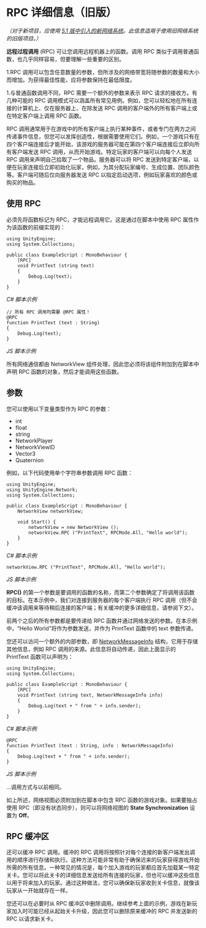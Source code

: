 RPC 详细信息（旧版）
============================

*（对于新项目，应使用 [5.1 版中引入的新网络系统](UNet.html)。此信息适用于使用旧网络系统的旧版项目。）*

__远程过程调用__ (RPC) 可让您调用远程机器上的函数。调用 RPC 类似于调用普通函数，也几乎同样容易，但要理解一些重要的区别。


1.RPC 调用可以包含任意数量的参数，但所涉及的网络带宽将随参数的数量和大小而增加。为获得最佳性能，应将参数保持在最低限度。


1.与普通函数调用不同，RPC 需要一个额外的参数来表示 RPC 请求的接收方。有几种可能的 RPC 调用模式可以涵盖所有常见用例。例如，您可以轻松地在所有连接的计算机上、仅在服务器上、在除发送 RPC 调用的客户端外的所有客户端上或在特定客户端上调用 RPC 函数。

RPC 调用通常用于在游戏中的所有客户端上执行某种事件，或者专门在两方之间传递事件信息，但您可以发挥创造性，根据需要使用它们。例如，一个游戏只有在四个客户端连接后才能开始，该游戏的服务器可能在第四个客户端连接后立即向所有客户端发送 RPC 调用，从而开始游戏。特定玩家的客户端可以向每个人发送 RPC 调用来声明自己拾取了一个物品。服务器可以将 RPC 发送到特定客户端，以便在玩家连接后立即初始化玩家，例如，为其分配玩家编号、生成位置、团队颜色等。客户端可随后仅向服务器发送 RPC 以指定启动选项，例如玩家喜欢的颜色或购买的物品。


使用 RPC
----------


必须先将函数标记为 RPC，才能远程调用它。这是通过在脚本中使用 RPC 属性作为该函数的前缀实现的：

````
using UnityEngine;
using System.Collections;

public class ExampleScript : MonoBehaviour {
	[RPC]
	void PrintText (string text)
	{
		Debug.Log(text);
	}
} 
````
_C# 脚本示例_

````
// 所有 RPC 调用均需要 @RPC 属性！
@RPC
function PrintText (text : String)
{
    Debug.Log(text);
}
````
_JS 脚本示例_

所有网络通信都由 NetworkView 组件处理，因此您必须将该组件附加到在脚本中声明 RPC 函数的对象，然后才能调用这些函数。


参数
----------


您可以使用以下变量类型作为 RPC 的参数：


* int
* float
* string
* NetworkPlayer
* NetworkViewID
* Vector3
* Quaternion

例如，以下代码使用单个字符串参数调用 RPC 函数：

````
using UnityEngine;
using UnityEngine.Network;
using System.Collections;

public class ExampleScript : MonoBehaviour {
	NetworkView networkView;

	void Start() {
		networkView = new NetworkView ();
		networkView.RPC ("PrintText", RPCMode.All, "Hello world");
	}
}
````
_C# 脚本示例_

````
networkView.RPC ("PrintText", RPCMode.All, "Hello world");
````
_JS 脚本示例_

__RPC()__ 的第一个参数是要调用的函数的名称，而第二个参数确定了将调用该函数的目标。在本示例中，我们对连接到服务器的每个客户端执行 RPC 调用（但不会缓冲该调用来等待稍后连接的客户端；有关缓冲的更多详细信息，请参阅下文）。

前两个之后的所有参数都是要传递给 RPC 函数并通过网络发送的参数。在本示例中，“Hello World”将作为参数发送，并作为 PrintText 函数中的 text 参数传递。

您还可以访问一个额外的内部参数，即 [NetworkMessageInfo](../ScriptReference/NetworkMessageInfo.html) 结构，它用于存储其他信息，例如 RPC 调用的来源。此信息将自动传递，因此上面显示的 PrintText 函数可以声明为：

````
using UnityEngine;
using System.Collections;

public class ExampleScript : MonoBehaviour {
	[RPC]
	void PrintText (string text, NetworkMessageInfo info)
	{
		Debug.Log(text + " from " + info.sender);
	}
}
````
_C# 脚本示例_

````
@RPC
function PrintText (text : String, info : NetworkMessageInfo)
{
    Debug.Log(text + " from " + info.sender);
}
````
_JS 脚本示例_

...调用方式与以前相同。

如上所述，网络视图必须附加到在脚本中包含 RPC 函数的游戏对象。如果要独占使用 RPC（即没有状态同步），则可以将网络视图的 __State Synchronization__ 设置为 __Off__。


RPC 缓冲区
----------


还可以缓冲 RPC 调用。缓冲的 RPC 调用将按照针对每个连接的新客户端发出调用的顺序进行存储和执行。这种方法可能非常有助于确保迟来的玩家获得游戏开始所需的所有信息。一种常见的情况是，每个加入游戏的玩家都应首先加载某一特定关卡。您可以将此关卡的详细信息发送给所有连接的玩家，但也可以缓冲这些信息以用于将来加入的玩家。通过这种做法，您可以确保新玩家收到关卡信息，就像该玩家从一开始就存在一样。

您还可以在必要时从 RPC 缓冲区中删除调用。继续参考上面的示例，游戏在新玩家加入时可能已经从起始关卡升级，因此您可以删除原来缓冲的 RPC 并发送新的 RPC 以请求新关卡。
